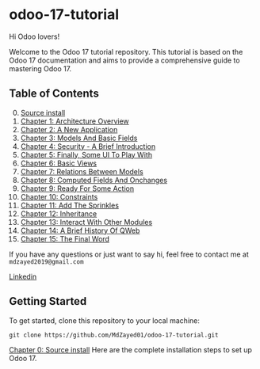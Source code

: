 # odoo-17-tutorial

Hi Odoo lovers!

Welcome to the Odoo 17 tutorial repository. This tutorial is based on the Odoo 17 documentation and aims to provide a comprehensive guide to mastering Odoo 17.

## Table of Contents
0. [Source install](0.Source-install/README.md)
1. [Chapter 1: Architecture Overview](1.Chapter-1:Architecture-Overview/README.md)
2. [Chapter 2: A New Application](2.Chapter-2:A-New-Application/README.md)
3. [Chapter 3: Models And Basic Fields](3.Chapter-3:Models-And-Basic-Fields/README.md)
4. [Chapter 4: Security - A Brief Introduction](4.Chapter-4:-Security-A-Brief-Introduction/README.md)
5. [Chapter 5: Finally, Some UI To Play With](5.Chapter-5:Finally,Some-UI-To-Play-With/README.md)
6. [Chapter 6: Basic Views](6.Chapter-6:Basic-Views/README.md)
7. [Chapter 7: Relations Between Models](7.Chapter-7:Relations-Between-Models/README.md)
8. [Chapter 8: Computed Fields And Onchanges](8.Chapter-8:Computed-Fields-And-Onchanges/README.md)
9. [Chapter 9: Ready For Some Action](9.Chapter-9:Ready-For-Some-Action/README.md)
10. [Chapter 10: Constraints](10.Chapter-10:Constraints/README.md)
11. [Chapter 11: Add The Sprinkles](11.Chapter-11:Add-The-Sprinkles/README.md)
12. [Chapter 12: Inheritance](12.Chapter-12:Inheritance/README.md)
13. [Chapter 13: Interact With Other Modules](13.Chapter-13:Interact-With-Other-Modules/README.md)
14. [Chapter 14: A Brief History Of QWeb](14.Chapter-14:A-Brief-History-Of-QWeb/README.md)
15. [Chapter 15: The Final Word](15.Chapter-15:The-final-word/README.md)


If you have any questions or just want to say hi, feel free to contact me at `mdzayed2019@gmail.com` 

<a href='https://www.linkedin.com/in/md-ashiqur-rahman-zayed-141b741a9/?lipi=urn%3Ali%3Apage%3Ad_flagship3_feed%3Bc88rElYrSzGZnKSdMS7%2F2Q%3D%3D'>Linkedin</a>

## Getting Started

To get started, clone this repository to your local machine:
```
git clone https://github.com/MdZayed01/odoo-17-tutorial.git
```
[Chapter 0: Source install](0.Source-install/README.md) Here are the complete installation steps to set up Odoo 17.